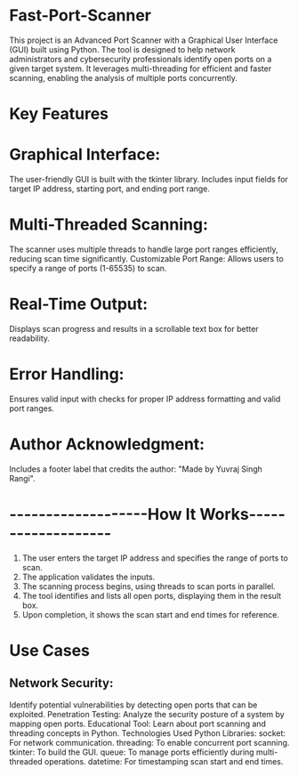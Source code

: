 # Fast-Port-Scanner

This project is an Advanced Port Scanner with a Graphical User Interface (GUI) built using Python. The tool is designed to help network administrators and cybersecurity professionals identify open ports on a given target system. It leverages multi-threading for efficient and faster scanning, enabling the analysis of multiple ports concurrently.

# Key Features

# Graphical Interface:
The user-friendly GUI is built with the tkinter library.
Includes input fields for target IP address, starting port, and ending port range.
# Multi-Threaded Scanning:
The scanner uses multiple threads to handle large port ranges efficiently, reducing scan time significantly.
Customizable Port Range:
Allows users to specify a range of ports (1-65535) to scan.
# Real-Time Output:
Displays scan progress and results in a scrollable text box for better readability.
# Error Handling:
Ensures valid input with checks for proper IP address formatting and valid port ranges.
# Author Acknowledgment:
Includes a footer label that credits the author: "Made by Yuvraj Singh Rangi".

# -------------------How It Works-------------------

1. The user enters the target IP address and specifies the range of ports to scan.
2. The application validates the inputs.
3. The scanning process begins, using threads to scan ports in parallel.
4. The tool identifies and lists all open ports, displaying them in the result box.
5. Upon completion, it shows the scan start and end times for reference.

# Use Cases
## Network Security:
Identify potential vulnerabilities by detecting open ports that can be exploited.
Penetration Testing:
Analyze the security posture of a system by mapping open ports.
Educational Tool:
Learn about port scanning and threading concepts in Python.
Technologies Used
Python Libraries:
socket: For network communication.
threading: To enable concurrent port scanning.
tkinter: To build the GUI.
queue: To manage ports efficiently during multi-threaded operations.
datetime: For timestamping scan start and end times.
